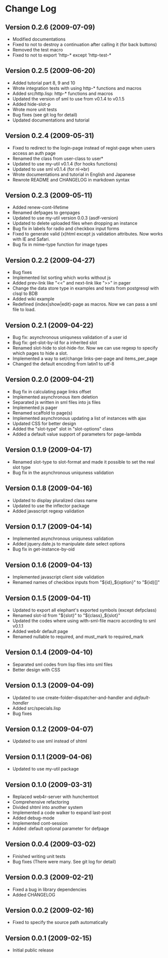 Change Log
====================

Version 0.2.6 (2009-07-09)
----------------------------
- Modified documentations
- Fixed to not to destroy a continuation after calling it (for back buttons)
- Removed the test macro
- Fixed to not to export 'http-* except 'http-test-*

Version 0.2.5 (2009-06-20)
----------------------------
- Added tutorial part 8, 9 and 10
- Wrote integration tests with using http-* functions and macros
- Added src/http.lisp: http-* functions and macros
- Updated the version of sml to use from v0.1.4 to v0.1.5
- Added hide-slot-p
- Wrote more unit tests
- Bug fixes (see git log for detail)
- Updated documentations and tutorial

Version 0.2.4 (2009-05-31)
----------------------------
- Fixed to redirect to the login-page instead of regist-page when users access an auth page
- Renamed the class from user-class to user*
- Updated to use my-util v0.1.4 (for hooks functions)
- Updated to use sml v0.1.4 (for nl->br)
- Wrote documentations and tutorial in English and Japanese
- Rewrote README and CHANGELOG in markdown syntax

Version 0.2.3 (2009-05-11)
----------------------------
- Added renew-cont-lifetime
- Renamed defpages to genpages
- Updated to use my-util version 0.0.3 (asdf-version)
- Updated to delete uploaded files when dropping an instance
- Bug fix in labels for radio and checkbox input forms
- Fixed to generate valid (x)html except js validation attributes. Now works with IE and Safari.
- Bug fix in mime-type function for image types

Version 0.2.2 (2009-04-27)
----------------------------
- Bug fixes
- Implemented list sorting which works without js
- Added prev-link like "<<" and next-link like ">>" in pager
- Change the data store type in examples and tests from postgresql with clsql to BDB
- Added wiki example
- Redefined (index|show|edit)-page as macros. Now we can pass a sml file to load.

Version 0.2.1 (2009-04-22)
----------------------------
- Bug fix: asynchronous uniquness validation of a user id
- Bug fix: get-slot-by-id for a inherited slot
- Renamed slot-hide to slot-hide-for. Now we can use regexp to specify which pages to hide a slot.
- Implemented a way to set/change links-per-page and items_per_page
- Changed the default encoding from latin1 to utf-8

Version 0.2.0 (2009-04-21)
----------------------------
- Bug fix in calculating page links offset
- Implemented asynchronous item deletion
- Separated js written in sml files into js files
- Implemented js pager
- Renamed scaffold to page(s)
- Implemented asynchronous updating a list of instances with ajax
- Updated CSS for better design
- Added the "slot-type" slot in "slot-options" class
- Added a default value support of parameters for page-lambda

Version 0.1.9 (2009-04-17)
----------------------------
- Renamed slot-type to slot-format and made it possible to set the real slot type
- Bug fix in the asynchronous uniquness validation

Version 0.1.8 (2009-04-16)
----------------------------
- Updated to display pluralized class name
- Updated to use the inflector package
- Added javascript regexp validation

Version 0.1.7 (2009-04-14)
----------------------------
- Implemented asynchronous uniquness validation
- Added jquery.date.js to manipulate date select options
- Bug fix in get-instance-by-oid

Version 0.1.6 (2009-04-13)
----------------------------
- Implemented javascript client side validation
- Renamed names of checkbox inputs from "${id}_${option}" to "${id}[]"

Version 0.1.5 (2009-04-11)
----------------------------
- Updated to export all elephant's exported symbols (except defpclass)
- Renamed slot-id from "${slot}" to "${class}_${slot}"
- Updated the codes where using with-sml-file macro according to sml v0.1.1
- Added web4r default page
- Renamed nullable to required, and must_mark to required_mark

Version 0.1.4 (2009-04-10)
----------------------------
- Separated sml codes from lisp files into sml files
- Better design with CSS

Version 0.1.3 (2009-04-09)
----------------------------
- Updated to use create-folder-dispatcher-and-handler and *default-handler*
- Added src/specials.lisp
- Bug fixes

Version 0.1.2 (2009-04-07)
----------------------------
- Updated to use sml instead of shtml

Version 0.1.1 (2009-04-06)
----------------------------
- Updated to use my-util package

Version 0.1.0 (2009-03-31)
----------------------------
- Replaced web4r-server with hunchentoot
- Comprehensive refactoring
- Divided shtml into another system
- Implemented a code walker to expand last-post
- Added debug-mode
- Implemented cont-session
- Added :default optional parameter for defpage

Version 0.0.4 (2009-03-02)
----------------------------
- Finished writing unit tests
- Bug fixes (There were many. See git log for detail)

Version 0.0.3 (2009-02-21)
----------------------------
- Fixed a bug in library dependencies
- Added CHANGELOG

Version 0.0.2 (2009-02-16)
----------------------------
- Fixed to specify the source path automatically

Version 0.0.1 (2009-02-15)
----------------------------
- Initial public release

